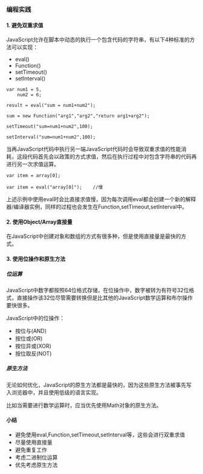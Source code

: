 ### 编程实践

#### 1. 避免双重求值

JavaScript允许在脚本中动态的执行一个包含代码的字符串，有以下4种标准的方法可以实现：

- eval()
- Function()
- setTimeout()
- setInterval()

```
var num1 = 5,
	num2 = 6;

result = eval("sum = num1+num2");

sum = new Function("arg1","arg2","return arg1+arg2");

setTimeout("sum=num1+num2",100);

setInterval("sum=num1+num2",100);
```

当再JavaScript代码中执行另一端JavaScript代码时会导致双重求值的性能消耗，这段代码首先会以政策的方式求值，然后在执行过程中对包含字符串的代码再进行另一次求值运算。

```
var item = array[0];

var item = eval("array[0]");	//慢
```

上述示例中使用eval时会比直接求值慢，因为每次调用eval都会创建一个新的解释器/编译器实例，同样的过程也会发生在Function,setTimeout,setInterval中。

#### 2. 使用Object/Array直接量

在JavaScript中创建对象和数组的方式有很多种，但是使用直接量是最快的方式。

#### 3. 使用位操作和原生方法


##### 位运算

JavaScript中数字都按照64位格式存储，在位操作中，数字被转为有符号32位格式，直接操作该32位尽管需要转换但是比其他的JavaScript数学运算和布尔操作要快很多。

JavaScript中的位操作：

- 按位与(AND)
- 按位或(OR)
- 按位异或(XOR)
- 按位取反(NOT)

##### 原生方法

无论如何优化，JavaScript的原生方法都是最快的，因为这些原生方法被事先写入浏览器中，并且使用低级的语言实现。

比如当需要进行数学运算时，应当优先使用Math对象的原生方法。

#### 小结

- 避免使用eval,Function,setTimeout,setInterval等，这些会进行双重求值
- 尽量使用直接量
- 避免重复工作
- 考虑二进制位运算
- 优先考虑原生方法